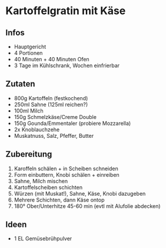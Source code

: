 # Kartoffelgratin mit Käse

## Infos
- Hauptgericht
- 4 Portionen
- 40 Minuten + 40 Minuten Ofen
- 3 Tage im Kühlschrank, Wochen einfrierbar
  
## Zutaten
- 800g Kartoffeln (festkochend)
- 250ml Sahne (125ml reichen?)
- 100ml Milch
- 150g Schmelzkäse/Creme Double
- 150g Gounda/Emmentaler (probiere Mozzarella)
- 2x Knoblauchzehe
- Muskatnuss, Salz, Pfeffer, Butter

  
## Zubereitung
1. Karoffeln schälen + in Scheiben schneiden
2. Form einbuttern, Knobi schälen + einreiben
3. Sahne, Milch mischen
4. Kartoffelscheiben schichten
5. Würzen (mit Muskat!), Sahne, Käse, Knobi dazugeben
6. Mehrere Schichten, dann Käse ontop
7. 180° Ober/Unterhitze 45-60 min (evtl mit Alufolie abdecken)

## Ideen
- 1 EL Gemüsebrühpulver

